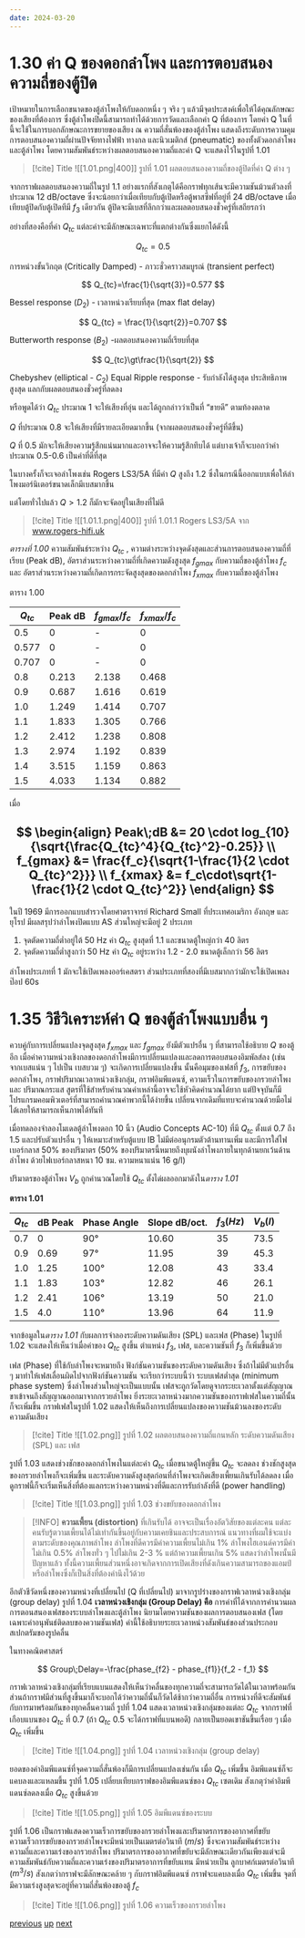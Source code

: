 ```yaml
---
date: 2024-03-20
---
```

# 1.30 ค่า Q ของดอกลำโพง และการตอบสนองความถี่ของตู้ปิด
เป้าหมายในการเลือกขนาดของตู้ลำโพงให้กับดอกหนึ่ง ๆ จริง ๆ แล้วมีจุดประสงค์เพื่อให้ได้คุณลักษณะของเสียงที่ต้องการ ซึ่งตู้ลำโพงปิดนี้สามารถทำได้ด้วยการวัดและเลือกค่า Q ที่ต้องการ โดยค่า Q ในที่นี้จะใช้ในการบอกลักษณะการขยายของเสียง ณ ความถี่สั่นพ้องของตู้ลำโพง แสดงถึงระดับการความคุมการตอบสนองความถี่ผ่านปัจจัยทางไฟฟ้า ทางกล และนิวเมติกส์ (pneumatic) ของทั้งตัวดอกลำโพงและตู้ลำโพง โดยความสัมพันธ์ระหว่างผลตอบสนองความถี่และค่า Q จะแสดงไว้ในรูปที่ 1.01

> [!cite] Title
> ![[1.01.png|400]]
> รูปที่ 1.01 ผลตอบสนองความถี่ของตู้ปิดที่ค่า Q ต่าง ๆ

จากกราฟผลตอบสนองความถี่ในรูป 1.1 อย่างแรกที่สังเกตุได้คือกราฟทุกเส้นจะมีความชันม้วนตัวลงที่ประมาณ 12 dB/octave ซึ่งจะน้อยกว่าเมื่อเทียบกับตู้เปิดหรือตู้พาสซีฟที่อยู่ที่ 24 dB/octave เมื่อเทียบตู้ปิดกับตู้เปิดทีมี $f_3$ เดียวกัน ตู้ปิดจะมีเบสที่ลึกกว่าและผลตอบสนองชั่วครู่ที่เสถียรกว่า

อย่างที่สองคือที่ค่า $Q_{tc}$ แต่ละค่าจะมีลักษณะเฉพาะที่แตกต่างกันซึ่งแยกได้ดังนี้

$$
Q_{tc} = 0.5
$$

การหน่วงขั้นวิกฤต (Critically Damped) - ภาวะชั่วคราวสมบูรณ์ (transient perfect)

$$
Q_{tc}=\frac{1}{\sqrt{3}}=0.577
$$

Bessel response ($D_2$) - เวลาหน่วงเรียบที่สุด (max flat delay)

$$
Q_{tc} = \frac{1}{\sqrt{2}}=0.707
$$

Butterworth response ($B_2$) -ผลตอบสนองความถี่เรียบที่สุด

$$
Q_{tc}\gt\frac{1}{\sqrt{2}} 
$$

Chebyshev (elliptical - $C_2$) Equal Ripple response - รับกำลังได้สูงสุด ประสิทธิภาพสูงสุด แลกกับผลตอบสนองชั่วครู่ที่ลดลง

หรือพูดได้ว่า $Q_{tc}$ ประมาณ 1 จะให้เสียงที่อุ่น และได้ถูกกล่าวว่าเป็นที่ “ขายดี” ตามท้องตลาด

$Q$ ที่ประมาณ 0.8 จะให้เสียงที่มีรายละเอียดมากขึ้น (จากผลตอบสนองชั่วครู่ที่ดีขึ้น)

$Q$ ที่ 0.5 มักจะให้เสียงความรู้สึกแน่นมากและอาจจะให้ความรู้สึกทึบได้ แต่บางเจ้าก็จะบอกว่าค่าประมาณ 0.5-0.6 เป็นค่าที่ดีที่สุด

ในบางครั้งก็จะเจอลำโพงเช่น Rogers LS3/5A ที่มีค่า $Q$ สูงถึง 1.2 ซึ่งในกรณีนี้ออกแบบเพื่อให้ลำโพงมอร์นิเตอร์ขนาดเล็กมีเบสมากขึ้น

แต่โดยทั่วไปแล้ว $Q>1.2$ ก็มักจะจัดอยู่ในเสียงที่ไม่ดี

>[!cite] Title
>![[1.01.1.png|400]]
>รูปที่ 1.01.1 Rogers LS3/5A จาก www.rogers-hifi.uk

_ตารางที่ 1.00_ ความสัมพันธ์ระหว่าง $Q_{tc}$ , ความต่างระหว่างจุดดังสุดและส่วนการตอบสนองความถี่ที่เรียบ (Peak dB), อัตราส่วนระหว่างความถี่ที่เกิดความดังสูงสุด $f_{gmax}$ กับความถี่ของตู้ลำโพง $f_c$ และ อัตราส่วนระหว่างความถี่เกิดการกระจัดสูงสุดของดอกลำโพง $f_{xmax}$ กับความถี่ของตู้ลำโพง

ตาราง 1.00

| $Q_{tc}$ | Peak dB | $f_{gmax}/f_c$ | $f_{xmax}/f_c$ |
| -------- | ------- | -------------- | -------------- |
| 0.5      | 0       | -              | 0              |
| 0.577    | 0       | -              | 0              |
| 0.707    | 0       | -              | 0              |
| 0.8      | 0.213   | 2.138          | 0.468          |
| 0.9      | 0.687   | 1.616          | 0.619          |
| 1.0      | 1.249   | 1.414          | 0.707          |
| 1.1      | 1.833   | 1.305          | 0.766          |
| 1.2      | 2.412   | 1.238          | 0.808          |
| 1.3      | 2.974   | 1.192          | 0.839          |
| 1.4      | 3.515   | 1.159          | 0.863          |
| 1.5      | 4.033   | 1.134          | 0.882          |

เมื่อ

$$
\begin{align} 
Peak\;dB &= 20 \cdot log_{10}{\sqrt{\frac{Q_{tc}^4}{Q_{tc}^2}-0.25}} \\
f_{gmax} &= \frac{f_c}{\sqrt{1-\frac{1}{2 \cdot Q_{tc}^2}}} \\
f_{xmax} &= f_c\cdot\sqrt{1-\frac{1}{2 \cdot Q_{tc}^2}} 
\end{align}
$$
---

ในปี 1969 มีการออกแบบสำรวจโดยศาตราจารย์ Richard Small ที่ประเทศอเมริกา อังกฤษ และยุโรป มีผลสรุปว่าลำโพงปิดแบบ AS ส่วนใหญ่จะมีอยู่ 2 ประเภท

1. จุดตัดความถี่ต่ำอยู่ใต้ 50 Hz ค่า $Q_{tc}$ สูงสุดที่ 1.1 และขนาดตู้ใหญ่กว่า 40 ลิตร
2. จุดตัดความถี่ต่ำสูงกว่า 50 Hz ค่า $Q_{tc}$ อยู่ระหว่าง 1.2 - 2.0 ขนาดตู้เล็กกว่า 56 ลิตร

ลำโพงประเภทที่ 1 มักจะใช้เปิดเพลงออร์เคสตรา ส่วนประเภทที่สองที่มีเบสมากกว่ามักจะใช้เปิดเพลงป๊อป 60s
# 1.35 วิธีวิเคราะห์ค่า Q ของตู้ลำโพงแบบอื่น ๆ

ควบคู่กับการเปลี่ยนแปลงจุดสูงสุด $f_{xmax}$ และ $f_{gmax}$ ยังมีตัวแปรอื่น ๆ ที่สามารถใช้อธิบาย $Q$ ของตู้อีก เมื่อค่าความหน่วงเชิงกลของดอกลำโพงมีการเปลี่ยนแปลงและลดการตอบสนองอิมพัลส์ลง (เช่นจากเบสแน่น ๆ ไปเป็น เบสบวม ๆ) จะเกิดการเปลี่ยนแปลงขึ้น นั้นคือมุมของเฟสที่ $f_3$, การขยับของดอกลำโพง, กราฟปริมาณเวลาหน่วงเชิงกลุ่ม, กราฟอิมพีแดนซ์, ความเร็วในการขยับของกรวยลำโพง และ ปริมาณกระแส สูตรที่ใช้สำหรับคำนวณค่าเหล่านี้อาจจะใช้หัวคิดคำนวณได้ยาก แต่ปัจจุบันก็มีโปรแกรมคอมพิวเตอร์ที่สามารถคำนวณค่าพวกนี้ได้ง่ายขึ้น เปลี่ยนจากเดิมที่แทบจะคำนวณด้วยมือไม่ได้เลยให้สามารถเห็นภาพได้ทันที

เมื่อทดลองจำลองโมเดลตู้ลำโพงดอก 10 นิ้ว (Audio Concepts AC-10) ที่มี $Q_{tc}$ ตั้งแต่ 0.7 ถึง 1.5 และปรับตัวแปรอื่น ๆ ให้เหมาะสำหรับตู้แบบ IB ไม่มีต่ออนุกรมตัวต้านทานเพิ่ม และมีการใส่ไฟเบอร์กลาส 50% ของปริมาตร (50% ของปริมาตรนี้หมายถึงบุผนังลำโพงภายในทุกด้านยกเว้นด้านลำโพง ด้วยไฟเบอร์กลาสหนา 10 ซม. ความหนาแน่น 16 g/l)

ปริมาตรของตู้ลำโพง $V_{b}$ ถูกคำนวณโดยใช้ $Q_{tc}$ ตั้งได่ผลออกมาดังใน*ตาราง 1.01*

**ตาราง 1.01**

| $Q_{tc}$ | dB Peak | Phase Angle | Slope dB/oct. | $f_3(Hz)$ | $V_b (l)$ |
| -------- | ------- | ----------- | ------------- | --------- | --------- |
| 0.7      | 0       | 90°         | 10.60         | 35        | 73.5      |
| 0.9      | 0.69    | 97°         | 11.95         | 39        | 45.3      |
| 1.0      | 1.25    | 100°        | 12.08         | 43        | 33.4      |
| 1.1      | 1.83    | 103°        | 12.82         | 46        | 26.1      |
| 1.2      | 2.41    | 106°        | 13.19         | 50        | 21.0      |
| 1.5      | 4.0     | 110°        | 13.96         | 64        | 11.9      |

จากข้อมูลใน*ตาราง 1.01* กับผลการจำลองระดับความดันเสียง (SPL) และเฟส (Phase) ในรูปที่ 1.02 จะแสดงให้เห็นว่าเมื่อค่าของ $Q_{tc}$ สูงขึ้น ตำแหน่ง $f_3$, เฟส, และความชันที่ $f_3$ ก็เพิ่มขึ้นด้วย

เฟส (Phase) ที่ใช้กับลำโพงจะหมายถึง ฟังก์ชันความชันของระดับความดันเสียง ซึ่งถ้าไม่มีตัวแปรอื่น ๆ มาทำให้เฟสเลื่อนผิดไปจากฟังก์ชันความชัน จะเรียกว่าระบบนี้ว่า ระบบเฟสต่ำสุด (minimum phase system) ซึ่งลำโพงส่วนใหญ่จะเป็นแบบนั้น เฟสจะถูกวัดโดยดูจากระยะเวลาตั้งแต่สัญญาณขาเข้าจนถึงสัญญาณออกมาจากกรวยลำโพง ยิ่งระยะเวลาหน่วงมากความชันของกราฟเฟสในความถี่นั้นก็จะเพิ่มขึ้น กราฟเฟสในรูปที่ 1.02 แสดงให้เห็นถึงการเปลี่ยนแปลงของความชันม้วนลงของระดับความดันเสียง

> [!cite] Title
> ![[1.02.png]]
> รูปที่ 1.02 ผลตอบสนองความถี่แกนหลัก ระดับความดันเสียง (SPL) และ เฟส

รูปที่ 1.03 แสดงช่วงชักของดอกลำโพงในแต่ละค่า $Q_{tc}$ เมื่อขนาดตู้ใหญ่ขึ้น $Q_{tc}$ จะลดลง ช่วงชักสูงสุดของกรวยลำโพงก็จะเพิ่มขึ้น และระดับความดังสูงสุดก่อนที่ลำโพงจะเกิดเสียงเพี้ยนเกินรับได้ลดลง เมื่อดูกราฟนี้ก็จะเริ่มเห็นสิ่งที่ต้องแลกระหว่างความหน่วงที่ดีและการรับกำลังที่ดี (power handling)

> [!cite] Title
> ![[1.03.png]]
> รูปที่ 1.03 ช่วงขยับของดอกลำโพง

> [!INFO] 
> **ความเพี้ยน (distortion)** ที่เกินรับได้ อาจจะเป็นเรื่องอัตวิสัยของแต่ละคน แต่ละคนรับรู้ตวามเพี้ยนได้ไม่เท่ากันขึ้นอยู่กับความเคยชินและประสบการณ์ แนวทางที่ผมใช้จะแบ่งตามระดับของคุณภาพลำโพง ลำโพงที่ดีควรมีค่าความเพี้ยนไม่เกิน 1% ลําโพงไฮเอนด์ควรมีค่าไม่เกิน 0.5% ลำโพงทั่ว ๆ ไปไม่เกิน 2-3 % แต่ถ้าความเพี้ยนเกิน 5% แสดงว่าลำโพงนั้นมีปัญหาแล้ว ทั้งนี้ความเพี้ยนส่วนหนึ่งอาจเกิดจากการเปิดเสียงที่ดังเกินความสามารถของแอมป์หรือลำโพงซึ่งก็เป็นสิ่งที่ต้องคำนึงไว้ด้วย

อีกตัวชีวัดหนึ่งของความหน่วงที่เปลี่ยนไป (Q ที่เปลี่ยนไป) มาจากรูปร่างของกราฟเวลาหน่วงเชิงกลุ่ม (group delay) รูปที่ 1.04 **เวลาหน่วงเชิงกลุ่ม (Group Delay) คือ** การค่าที่ได้จากการคำนวนผลการตอนสนองเฟสของระบบลำโพงและตู้ลำโพง นิยามโดยความชันของผลการตอบสนองเฟส (โดยเฉพาะค่าอนุพันธ์ติดลบของความชันเฟส) ค่านี้ใช้อธิบายระยะเวลาหน่วงสัมพันธ์ของส่วนประกอบสเปกตรัมของรูปคลื่น

ในทางคณิตศาสตร์

$$
Group\;Delay=-\frac{phase_{f2} - phase_{f1}}{f_2 - f_1} 
$$

กราฟเวลาหน่วงเชิงกลุ่มที่เรียบแบนแสดงให้เห็นว่าคลื่นของทุกความถี่จะสามารถวัดได้ในเวลาพร้อมกัน ส่วนถ้ากราฟมีส่วนที่สูงขึ้นมาก็จะบอกได้ว่าความถี่นั้นก็วัดได้ช้ากว่าความถี่อื่น การหน่วงที่ดีจะสัมพันธ์กับการมาพร้อมกันของทุกคลื่นความถี่ รูปที่ 1.04 แสดงเวลาหน่วงเชิงกลุ่มของแต่ละ $Q_{tc}$ จากกราฟที่เกือบแบนของ $Q_{tc}$ ที่ 0.7 (ถ้า $Q_{tc}$ 0.5 จะได้กราฟที่แบนพอดี) กลายเป็นยอดเขาชันขึ้นเรื่อย ๆ เมื่อ $Q_{tc}$ เพิ่มขึ้น

> [!cite] Title
> ![[1.04.png]]
> รูปที่ 1.04 เวลาหน่วงเชิงกลุ่ม (group delay)

ยอดของค่าอิมพีแดนซ์ที่จุดความถี่สั่นพ้องก็มีการเปลี่ยนแปลงเช่นกัน เมื่อ $Q_{tc}$ เพิ่มขึ้น อิมพีแดนซ์ก็จะแคบลงและแหลมขึ้น รูปที่ 1.05 เปลี่ยบเทียบกราฟของอิมพีแดนซ์ของ $Q_{tc}$ เซตเดิม สังเกตุว่าค่าอิมพีแดนซ์ลดลงเมื่อ $Q_{tc}$ สูงขึ้นด้วย

> [!cite] Title
> ![[1.05.png]]
> รูปที่ 1.05 อิมพีแดนซ์ของระบบ

รูปที่ 1.06 เป็นกราฟแสดงความเร็วการขยับของกรวยลำโพงและปริมาตรการของอากาศที่ขยับ ความเร็วการขยับของกรวยลำโพงจะมีหน่วยเป็นเมตรต่อวินาที ($m/s$) ซึ่งจะความสัมพันธ์ระหว่างความถี่และความเร่งของกรวยลำโพง ปริมาตรการของอากาศที่ขยับจะมีลักษณะเดียวกันเพียงแต่จะมีความสัมพันธ์กับความถี่และความเร่งของปริมาตรอาการที่ขยับแทน มีหน่วยเป็น ลูกบาศก์เมตรต่อวินาที ($m^3/s$) สังเกตว่ากราฟจะมีลักษณะคล้าย ๆ กับกราฟอิมพีแดนซ์ กราฟจะแคบลงเมื่อ $Q_{tc}$ เพิ่มขึ้น จุดที่มีความเร่งสูงสุดจะอยู่ที่ความถี่สั่นพ้องของตู้ $f_c$

> [!cite] Title
> ![[1.06.png]]
> รูปที่ 1.06 ความเร็วของกรวยลำโพง
<div class="navigation">
<a class="navigation previous" href="1.010">previous</a>
<a class="navigation up" href="index">up</a>
<a class="navigation next" href="1.040">next</a>
</div>